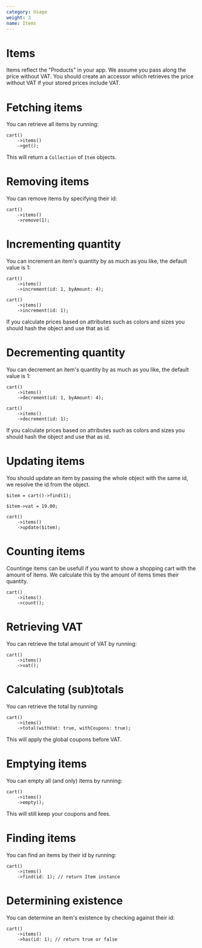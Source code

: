 ```yaml
---
category: Usage
weight: 3
name: Items
---
```


# Items

Items reflect the "Products" in your app. We assume you pass along the price without VAT. You should create an accessor which retrieves the price without VAT if your stored prices include VAT.

# Fetching items

You can retrieve all items by running:

```
cart()
    ->items()
    ->get();
```

This will return a `Collection` of `Item` objects.

# Removing items

You can remove items by specifying their id:

```
cart()
    ->items()
    ->remove(1);
```

# Incrementing quantity

You can increment an item's quantity by as much as you like, the default value is 1:

```
cart()
    ->items()
    ->increment(id: 1, byAmount: 4);

cart()
    ->items()
    ->increment(id: 1);
```

If you calculate prices based on attributes such as colors and sizes you should hash the object and use that as id.

# Decrementing quantity

You can decrement an item's quantity by as much as you like, the default value is 1:

```
cart()
    ->items()
    ->decrement(id: 1, byAmount: 4);

cart()
    ->items()
    ->decrement(id: 1);
```

If you calculate prices based on attributes such as colors and sizes you should hash the object and use that as id.

# Updating items

You should update an item by passing the whole object with the same id, we resolve the id from the object.

```
$item = cart()->find(1);

$item->vat = 19.00;

cart()
    ->items()
    ->update($item);
```

# Counting items

Countinge items can be usefull if you want to show a shopping cart with the amount of items. We calculate this by the amount of items times their quantity.

```
cart()
    ->items()
    ->count();
```

# Retrieving VAT

You can retrieve the total amount of VAT by running:

```
cart()
    ->items()
    ->vat();
```

# Calculating (sub)totals

You can retrieve the total by running:

```
cart()
    ->items()
    ->total(withVat: true, withCoupons: true);
```

This will apply the global coupons before VAT.

# Emptying items

You can empty all (and only) items by running:

```
cart()
    ->items()
    ->empty();
```

This will still keep your coupons and fees.

# Finding items

You can find an items by their id by running:

```
cart()
    ->items()
    ->find(id: 1); // return Item instance
```

# Determining existence

You can determine an item's existence by checking against their id:

```
cart()
    ->items()
    ->has(id: 1); // return true or false
```
